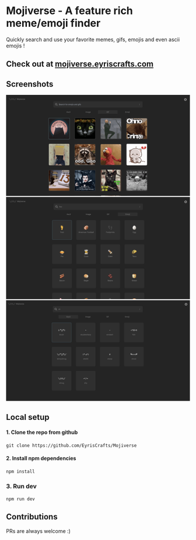
# Mojiverse - A feature rich meme/emoji finder

Quickly search and use your favorite memes, gifs, emojis and even ascii emojis !

## Check out at [mojiverse.eyriscrafts.com](https://mojiverse.eyriscrafts.com/)

## Screenshots

![image](/images/screenshot1.png)
![image](/images/screenshot2.png)
![image](/images/screenshot3.png)


## Local setup

#### 1. Clone the repo from github

```
git clone https://github.com/EyrisCrafts/Mojiverse
```

#### 2. Install npm dependencies

```
npm install
```

### 3. Run dev
```
npm run dev
```

## Contributions

PRs are always welcome :)


